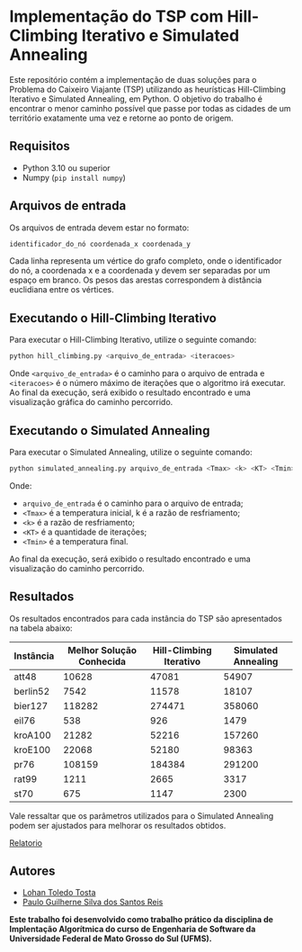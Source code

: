 # Implementação do TSP com Hill-Climbing Iterativo e Simulated Annealing

Este repositório contém a implementação de duas soluções para o Problema do Caixeiro Viajante (TSP) utilizando as heurísticas Hill-Climbing Iterativo e Simulated Annealing, em Python. O objetivo do trabalho é encontrar o menor caminho possível que passe por todas as cidades de um território exatamente uma vez e retorne ao ponto de origem.

## Requisitos

- Python 3.10 ou superior
- Numpy (`pip install numpy`)

## Arquivos de entrada

Os arquivos de entrada devem estar no formato: 
```bash
identificador_do_nó coordenada_x coordenada_y
```
Cada linha representa um vértice do grafo completo, onde o identificador do nó, a coordenada x e a coordenada y devem ser separadas por um espaço em branco. Os pesos das arestas correspondem à distância euclidiana entre os vértices.

## Executando o Hill-Climbing Iterativo

Para executar o Hill-Climbing Iterativo, utilize o seguinte comando:

```bash
python hill_climbing.py <arquivo_de_entrada> <iteracoes>
```

Onde `<arquivo_de_entrada>` é o caminho para o arquivo de entrada e `<iteracoes>` é o número máximo de iterações que o algoritmo irá executar. Ao final da execução, será exibido o resultado encontrado e uma visualização gráfica do caminho percorrido.

## Executando o Simulated Annealing

Para executar o Simulated Annealing, utilize o seguinte comando:

```bash
python simulated_annealing.py arquivo_de_entrada <Tmax> <k> <KT> <Tmin>
```

Onde:
- `arquivo_de_entrada` é o caminho para o arquivo de entrada;
- `<Tmax>` é a temperatura inicial, k é a razão de resfriamento;
- `<k>` é a razão de resfriamento;
- `<KT>` é a quantidade de iterações;
- `<Tmin>` é a temperatura final.

 Ao final da execução, será exibido o resultado encontrado e uma visualização do caminho percorrido.

## Resultados

Os resultados encontrados para cada instância do TSP são apresentados na tabela abaixo:

| Instância | Melhor Solução Conhecida | Hill-Climbing Iterativo | Simulated Annealing |
| --------- | ------------------------ | ----------------------- | ------------------- |
| att48     | 10628                    | 47081                   | 54907               |
| berlin52  | 7542                     | 11578                   | 18107               |
| bier127   | 118282                   | 274471                  | 358060              |
| eil76     | 538                      | 926                     | 1479                |
| kroA100   | 21282                    | 52216                   | 157260              |
| kroE100   | 22068                    | 52180                   | 98363               |
| pr76      | 108159                   | 184384                  | 291200              |
| rat99     | 1211                     | 2665                    | 3317                |
| st70      | 675                      | 1147                    | 2300                |

Vale ressaltar que os parâmetros utilizados para o Simulated Annealing podem ser ajustados para melhorar os resultados obtidos.

[Relatorio](https://github.com/paulosreis/traveling-salesman-problem/files/11911535/Relatorio.pdf)

## Autores
- [Lohan Toledo Tosta](https://github.com/lohantt) 
- [Paulo Guilherne Silva dos Santos Reis](https://github.com/paulosreis)

**Este trabalho foi desenvolvido como trabalho prático da disciplina de Implentação Algorítmica do curso de Engenharia de Software da Universidade Federal de Mato Grosso do Sul (UFMS).**
